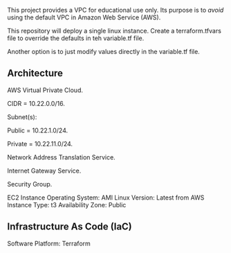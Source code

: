This project provides a VPC for educational use only. Its purpose is to *avoid* using the default VPC in Amazon Web Service (AWS).

This repository will deploy a single linux instance. Create a terraform.tfvars file to override the defaults in teh variable.tf file.

Another option is to just modify values directly in the variable.tf file.

## Architecture
AWS Virtual Private Cloud. 

CIDR = 10.22.0.0/16. 

Subnet(s):  

Public = 10.22.1.0/24. 

Private = 10.22.11.0/24. 


Network Address Translation Service. 

Internet Gateway Service. 

Security Group. 


EC2 Instance
Operating System: AMI Linux
Version: Latest from AWS
Instance Type: t3
Availability Zone: Public

## Infrastructure As Code (IaC)
Software Platform: Terraform


